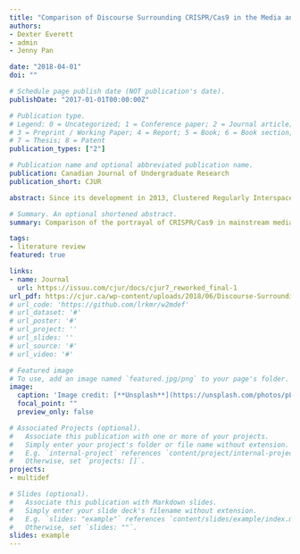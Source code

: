 ```yaml
---
title: "Comparison of Discourse Surrounding CRISPR/Cas9 in the Media and Peer-Reviewed Literature"
authors:
- Dexter Everett
- admin
- Jenny Pan

date: "2018-04-01"
doi: ""

# Schedule page publish date (NOT publication's date).
publishDate: "2017-01-01T00:00:00Z"

# Publication type.
# Legend: 0 = Uncategorized; 1 = Conference paper; 2 = Journal article;
# 3 = Preprint / Working Paper; 4 = Report; 5 = Book; 6 = Book section;
# 7 = Thesis; 8 = Patent
publication_types: ["2"]

# Publication name and optional abbreviated publication name.
publication: Canadian Journal of Undergraduate Research
publication_short: CJUR

abstract: Since its development in 2013, Clustered Regularly Interspaced Short Palindromic Repeats (CRISPR) Cas9 gene-editing technologies have dramatically impacted the field of genetics research. CRISPR/Cas9 has received a lot of attention in the news in recent years, and accurate portrayal of this technology by the mainstream media has the potential to shape its perception by the public in a way that is conducive to its possible implementation as a viable tool for genetic engineering. Our aim was to evaluate how the discussion of CRISPR/Cas9 in the mainstream media reflects and compares to that of the academic literature. We surveyed mainstream news articles (n=60) and scientific review articles (n=30) that discussed CRISPR/Cas9. Using an a priori coding scheme, we found that while the news does not accurately reflect the current state of CRISPR/Cas9 research and development, it provides more perspectives and considers broader social implications compared to the academic literature. Therefore, both news media and academic papers provide valuable contributions to the conversation but news articles in particular have the opportunity to improve the accuracy or thoroughness of their coverage on the topic.

# Summary. An optional shortened abstract.
summary: Comparison of the portrayal of CRISPR/Cas9 in mainstream media and academic literature. (From my pre-med, baby-research days.)

tags:
- literature review
featured: true

links:
- name: Journal
  url: https://issuu.com/cjur/docs/cjur7_reworked_final-1
url_pdf: https://cjur.ca/wp-content/uploads/2018/06/Discourse-Surrounding-CRISPRCAS9.pdf
# url_code: 'https://github.com/lrkmr/w2mdef'
# url_dataset: '#'
# url_poster: '#'
# url_project: ''
# url_slides: ''
# url_source: '#'
# url_video: '#'

# Featured image
# To use, add an image named `featured.jpg/png` to your page's folder.
image:
  caption: 'Image credit: [**Unsplash**](https://unsplash.com/photos/pLCdAaMFLTE)'
  focal_point: ""
  preview_only: false

# Associated Projects (optional).
#   Associate this publication with one or more of your projects.
#   Simply enter your project's folder or file name without extension.
#   E.g. `internal-project` references `content/project/internal-project/index.md`.
#   Otherwise, set `projects: []`.
projects:
- multidef

# Slides (optional).
#   Associate this publication with Markdown slides.
#   Simply enter your slide deck's filename without extension.
#   E.g. `slides: "example"` references `content/slides/example/index.md`.
#   Otherwise, set `slides: ""`.
slides: example
---
```

